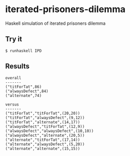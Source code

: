 
# iterated-prisoners-dilemma

  Haskell simulation of iterated prisoners dilemma

## Try it

    $ runhaskell IPD

## Results

```
overall
-------
("titForTat",86)
("alwaysDefect",84)
("alternate",74)

versus
-------
("titForTat","titForTat",(20,20))
("titForTat","alwaysDefect",(9,12))
("titForTat","alternate",(14,17))
("alwaysDefect","titForTat",(12,9))
("alwaysDefect","alwaysDefect",(10,10))
("alwaysDefect","alternate",(20,5))
("alternate","titForTat",(17,14))
("alternate","alwaysDefect",(5,20))
("alternate","alternate",(15,15))
```
